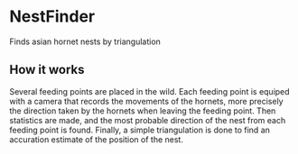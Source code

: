 # NestFinder
Finds asian hornet nests by triangulation

## How it works
Several feeding points are placed in the wild. Each feeding point is equiped with a camera that records the movements of the hornets, more precisely the direction taken by the hornets when leaving the feeding point. Then statistics are made, and the most probable direction of the nest from each feeding point is found. Finally, a simple triangulation is done to find an accuration estimate of the position of the nest.
